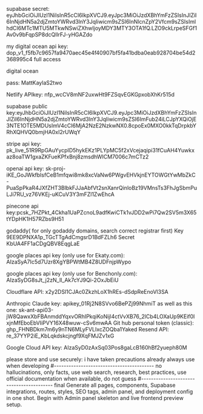 supabase secret:
eyJhbGciOiJIUzI1NiIsInR5cCI6IkpXVCJ9.eyJpc3MiOiJzdXBhYmFzZSIsInJlZiI6InNjdHN5a2djZmtoYWRvd3lnY3JqIiwicm9sZSI6InNlcnZpY2Vfcm9sZSIsImlhdCI6MTc1MTU5MTkwNSwiZXhwIjoyMDY3MTY3OTA1fQ.LZO9ckLrpeSFGf1Av0v9bFqpSP8dcQllrFJ-yHGAZdo

my digital ocean api key:
dop\_v1\_f5fb7c9657fa9470aec45e4f40907bf5fa41bdba0eab928704be54d2368995c4
full access



digital ocean

pass:
MattKaylaS2two

Netlify APIkey:
nfp\_wcCV8mNF2uxwHt9FZSqvEGKGpxobXhKr515d

supabase public key:eyJhbGciOiJIUzI1NiIsInR5cCI6IkpXVCJ9.eyJpc3MiOiJzdXBhYmFzZSIsInJlZiI6InNjdHN5a2djZmtoYWRvd3lnY3JqIiwicm9sZSI6ImFub24iLCJpYXQiOjE3NTE1OTE5MDUsImV4cCI6MjA2NzE2NzkwNX0.8cpoEx0MXO0kkTqDrpkbYRhXQHVQ0bmjHA0xI2rUWqY

stripe api key:
pk\_live\_51R9RpGAuYycpID5hykEKz1PLYpMC5f2xVcejaqipi31fCuAH4Yuwkxaz8oaTW1gxaZKFueKPfxBnj8zmsdhWICM7006c7mCTz2



openai api key:
sk-proj-iKE\_GoJWkfblsfCeB1mfqwi8mk8xcVaNw6PWgvEHVkjnEYTOWGtYwMbZkC-PuaSpPkaR4JXfZHT3BlbkFJJaAbfVt2snXanrQinloBz19VMnsTs3FhJgSbmPuLJi7RU\_vz76VKEj-uKCuV3Y3mFZl1ZwEhcA

pinecone api key:pcsk\_7HZPkt\_4Ckha1UaPZcnoL9adfKwiCTk1vJDD2wPi7Qw2SV5m3X65tYDpHK1H57RZbs9H51



godaddy( for only godaddy domains, search correct registrar first)
Key
9EE9DPNXA1p\_TGcTTgAdCmgsrD1BdFZLh6
Secret
KbUA4FF1aCDgQBV8EqgLaE

google places api key (only use for Ekaty.com):
AIzaSyA7Ic5d7Uzr8XgYBPWtMB4Z8UDFnjpWypo

google places api key (only use for Benchonly.com):
AIzaSyDG8sJt\_j2zN\_lI\_Ak7cYJ9Qi-2OxJbEiU

Cloudflare API:
x2y2DSl1CJAc0ZkzhLoX1hREs-dSdpReEnoVl3SA

Anthropic Claude key:
apikey\_01Rj2N8SVvo6BePZj99NhmiT
as well as this one:
sk-ant-api03-jW8QawxXbFBAnmddYqxvORhIPkqiKoNijl4ctVvXB76\_2lCb4LOXaUp9KEif0lxjnMfEboEbVIiPVY16X48wuw-cSv6mwAA
 Git hub personal token (classic):
ghp\_FHNBDkm7m6y9nTN6MLyFVLIxcZOQba1Yaked
Resend API:
re\_37YYP2iE\_KbLqkdskcjngf9XqFMJZv1xG

Google Cloud API key:
AIzaSyD0zAxSq03Pos8gaLcB160hBf2yueph80M

please store and use securely: i have taken precautions already
always use when developing
#-----------------------------------------
no hallucinations, only facts, use web search, research, best practices, use official documentation when available, do not guess
#-----------------------------------------
final
Generate all pages, components, Supabase integrations, routes, styles, SEO tags, admin panel, and deployment config in one shot. Begin with Admin panel skeleton and live frontend preview setup.

